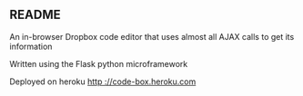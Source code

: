 README
------

An in-browser Dropbox code editor that uses almost all AJAX calls to get its information

Written using the Flask python microframework

Deployed on heroku [http
://code-box.heroku.com](code-box.heroku.com)